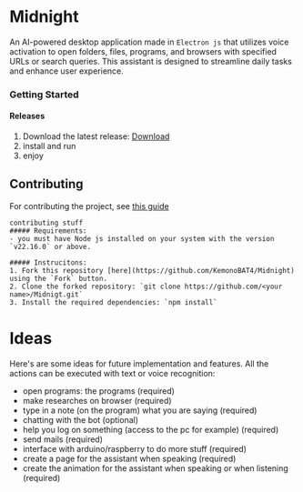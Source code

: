 # Midnight
An AI-powered desktop application made in `Electron js` that utilizes voice activation to open folders, files, programs, and browsers with specified URLs or search queries. This  assistant is designed to streamline daily tasks and enhance user experience.

### Getting Started
#### Releases

1. Download the latest release: [Download](https://github.com/KemonoBAT4/MidnightServer/releases/latest)
2. install and run
3. enjoy

## Contributing
For contributing the project, see [this guide](https://github.com/KemonoBAT4/Midnight/.......)

```
contributing stuff
##### Requirements:
- you must have Node js installed on your system with the version `v22.16.0` or above.

##### Instrucitons:
1. Fork this repository [here](https://github.com/KemonoBAT4/Midnight) using the `Fork` button.
2. Clone the forked repository: `git clone https://github.com/<your name>/Midnigt.git`
3. Install the required dependencies: `npm install`
```

# Ideas
Here's are some ideas for future implementation and features.
All the actions can be executed with text or voice recognition:

- open programs: the programs (required)
- make researches on browser (required)
- type in a note (on the program) what you are saying (required)
- chatting with the bot (optional)
- help you log on something (access to the pc for example) (required)
- send mails (required)
- interface with arduino/raspberry to do more stuff (required)
- create a page for the assistant when speaking (required)
- create the animation for the assistant when speaking or when listening (required)